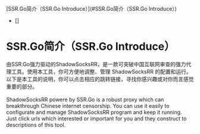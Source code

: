 <!-- vim-markdown-toc GFM -->

[SSR.Go简介（SSR.Go Introduce）](#SSR.Go简介（SSR.Go Introduce）)
* []

<!-- vim-markdown-toc -->

# SSR.Go简介（SSR.Go Introduce）
由SSR.Go强力驱动的ShadowSocksRR，是一款可突破中国互联网审查的强力代理工具。使用本工具，你可方便地调整、管理 ShadowSocksRR 的配置和运行。以下是本工具的说明，你可以点击相应的跳转链接，寻找你感兴趣或对你而言感觉重要的部分。
<br />
<br />
ShadowSocksRR powere by SSR.Go is a robust proxy which can breakthrough Chinese internet censorship. You can use it easily to configurate and manage ShadowSocksRR program and keep it running. Just click urls which interested or important for you and they construct to descriptions of this tool.
<br />
<br />
